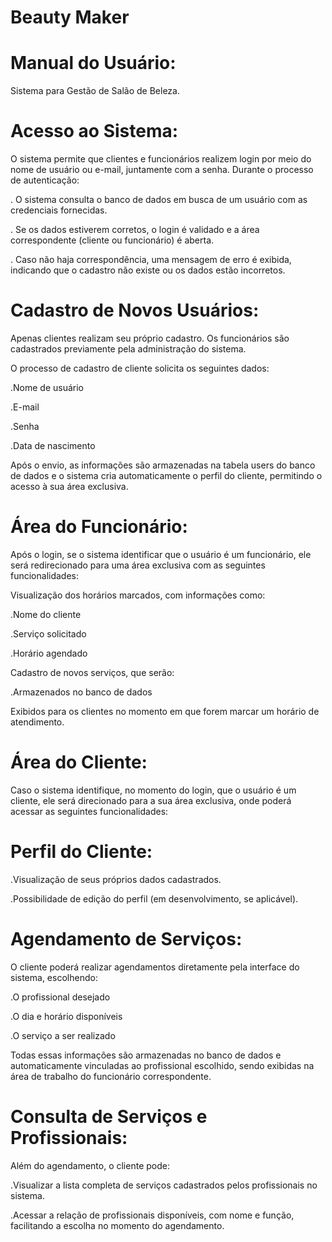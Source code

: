 # Beauty Maker
# Manual do Usuário:
Sistema para Gestão de Salão de Beleza.

# Acesso ao Sistema:
O sistema permite que clientes e funcionários realizem login por meio do nome de usuário ou e-mail, juntamente com a senha. Durante o processo de autenticação:

. O sistema consulta o banco de dados em busca de um usuário com as credenciais fornecidas.

. Se os dados estiverem corretos, o login é validado e a área correspondente (cliente ou funcionário) é aberta.

. Caso não haja correspondência, uma mensagem de erro é exibida, indicando que o cadastro não existe ou os dados estão incorretos.
# Cadastro de Novos Usuários: 
Apenas clientes realizam seu próprio cadastro. Os funcionários são cadastrados previamente pela administração do sistema.

O processo de cadastro de cliente solicita os seguintes dados:

   .Nome de usuário

   .E-mail

   .Senha

   .Data de nascimento

Após o envio, as informações são armazenadas na tabela users do banco de dados e o sistema cria automaticamente o perfil do cliente, permitindo o acesso à sua área exclusiva.

# Área do Funcionário:
Após o login, se o sistema identificar que o usuário é um funcionário, ele será redirecionado para uma área exclusiva com as seguintes funcionalidades:

Visualização dos horários marcados, com informações como:

   .Nome do cliente

   .Serviço solicitado

   .Horário agendado

Cadastro de novos serviços, que serão:

   .Armazenados no banco de dados

Exibidos para os clientes no momento em que forem marcar um horário de atendimento.

# Área do Cliente:
Caso o sistema identifique, no momento do login, que o usuário é um cliente, ele será direcionado para a sua área exclusiva, onde poderá acessar as seguintes funcionalidades:

  # Perfil do Cliente:
  .Visualização de seus próprios dados cadastrados.

  .Possibilidade de edição do perfil (em desenvolvimento, se aplicável).

  # Agendamento de Serviços:
  O cliente poderá realizar agendamentos diretamente pela interface do sistema, escolhendo:

   .O profissional desejado

   .O dia e horário disponíveis

   .O serviço a ser realizado

  Todas essas informações são armazenadas no banco de dados e automaticamente vinculadas ao profissional escolhido, sendo exibidas na área de trabalho do funcionário correspondente.

  # Consulta de Serviços e Profissionais:
  Além do agendamento, o cliente pode:

  .Visualizar a lista completa de serviços cadastrados pelos profissionais no sistema.

  .Acessar a relação de profissionais disponíveis, com nome e função, facilitando a escolha no momento do agendamento.
  
